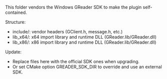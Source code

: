 This folder vendors the Windows GReader SDK to make the plugin self-contained.

Structure:
- include/: vendor headers (GClient.h, message.h, etc.)
- lib_x64/: x64 import library and runtime DLL (GReader.lib/GReader.dll)
- lib_x86/: x86 import library and runtime DLL (GReader.lib/GReader.dll)

Update:
- Replace files here with the official SDK ones when upgrading.
- Or set CMake option GREADER_SDK_DIR to override and use an external SDK.
